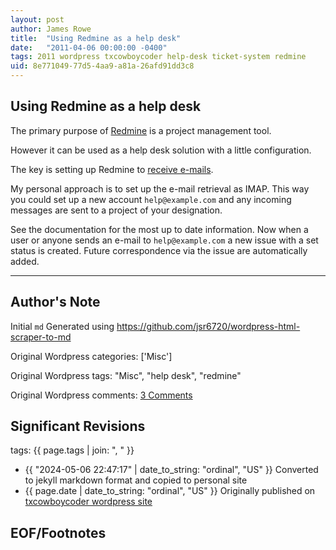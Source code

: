 ```yaml
---
layout: post
author: James Rowe
title:  "Using Redmine as a help desk"
date:   "2011-04-06 00:00:00 -0400"
tags: 2011 wordpress txcowboycoder help-desk ticket-system redmine
uid: 8e771049-77d5-4aa9-a81a-26afd91dd3c8
---
```



## Using Redmine as a help desk


The primary purpose of [Redmine](http://www.redmine.org) is a project management tool.


However it can be used as a help desk solution with a little configuration.


The key is setting up Redmine to [receive e-mails](http://www.redmine.org/projects/redmine/wiki/RedmineReceivingEmails).


My personal approach is to set up the e-mail retrieval as IMAP. This way you could set up a new account `help@example.com` and any incoming messages are sent to a project of your designation.


See the documentation for the most up to date information. Now when a user or anyone sends an e-mail to `help@example.com` a new issue with a set status is created. Future correspondence via the issue are automatically added.




---

## Author's Note

Initial `md` Generated using <https://github.com/jsr6720/wordpress-html-scraper-to-md>

Original Wordpress categories: ['Misc']

Original Wordpress tags: "Misc", "help desk", "redmine"

Original Wordpress comments: <a href="https://txcowboycoder.wordpress.com/2011/04/06/using-redmine-as-a-help-desk/#comments">3 Comments</a>

## Significant Revisions

tags: {{ page.tags | join: ", " }} <!-- todo move this somewhere -->

- {{ "2024-05-06 22:47:17" | date_to_string: "ordinal", "US" }} Converted to jekyll markdown format and copied to personal site
- {{ page.date | date_to_string: "ordinal", "US" }} Originally published on [txcowboycoder wordpress site](https://txcowboycoder.wordpress.com/2011/04/06/using-redmine-as-a-help-desk/)

## EOF/Footnotes


